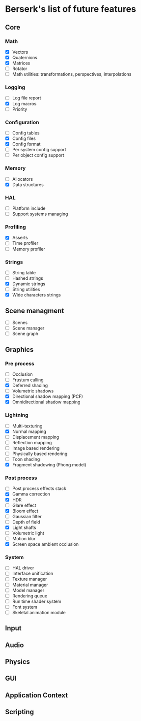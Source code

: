 # Berserk's list of future features

## Core

### Math

- [x] Vectors
- [x] Quaternions
- [x] Matrices
- [ ] Rotator
- [ ] Math utilities: transformations, perspectives, interpolations

### Logging

- [ ] Log file report
- [x] Log macros
- [ ] Priority

### Configuration

- [ ] Config tables
- [x] Config files
- [x] Config format
- [ ] Per system config support
- [ ] Per object config support

### Memory

- [ ] Allocators
- [x] Data structures

### HAL

- [ ] Platform include
- [ ] Support systems managing

### Profiling

- [x] Asserts
- [ ] Time profiler
- [ ] Memory profiler

### Strings

- [ ] String table
- [ ] Hashed strings
- [x] Dynamic strings
- [ ] String utilities
- [x] Wide characters strings

## Scene managment

- [ ] Scenes
- [ ] Scene manager
- [ ] Scene graph

## Graphics

### Pre process

- [ ] Occlusion
- [ ] Frustum culling
- [x] Deferred shading
- [ ] Volumetric shadows 
- [x] Directional shadow mapping (PCF)
- [x] Omnidirectional shadow mapping

### Lightning

- [ ] Multi-texturing
- [x] Normal mapping
- [ ] Displacement mapping
- [ ] Reflection mapping
- [ ] Image based rendering
- [ ] Physically based rendering
- [ ] Toon shading
- [x] Fragment shadowing (Phong model)

### Post process

- [ ] Post process effects stack
- [x] Gamma correction
- [x] HDR
- [ ] Glare effect
- [x] Bloom effect
- [ ] Gaussian filter
- [ ] Depth of field
- [x] Light shafts
- [ ] Volumetric light
- [ ] Motion blur
- [x] Screen space ambient occlusion

### System

- [ ] HAL driver
- [ ] Interface unification
- [ ] Texture manager
- [ ] Material manager
- [ ] Model manager
- [ ] Rendering queue
- [ ] Run time shader system
- [ ] Font system
- [ ] Skeletal animation module

## Input

## Audio

## Physics

## GUI

## Application Context

## Scripting
